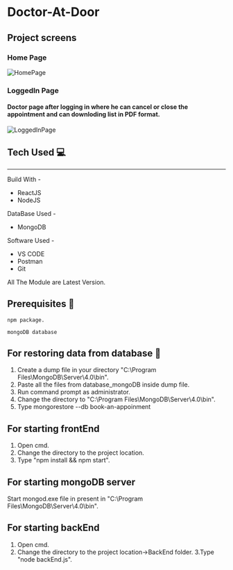 # Doctor-At-Door
## Project screens
 ### Home Page
![HomePage](https://user-images.githubusercontent.com/70605330/94069809-d254ee00-fe0e-11ea-90f8-af68fcbb0378.png)
  ### LoggedIn Page
  #### Doctor page after logging in where he can cancel or close the appointment and can downloding list in PDF format.
![LoggedInPage](https://user-images.githubusercontent.com/70605330/94069948-10eaa880-fe0f-11ea-8763-6241d708a0e0.png)

## Tech Used :computer:
--------------------------
Build With - 
* ReactJS
* NodeJS

DataBase Used -
* MongoDB

Software Used -
* VS CODE 
* Postman
* Git

All The Module are Latest Version.

## Prerequisites :pencil:
```
npm package.
```
```
mongoDB database
```

## For restoring data from database :key:
1. Create a dump file in your directory "C:\Program Files\MongoDB\Server\4.0\bin".
2. Paste all the files from database_mongoDB inside dump file.
3. Run command prompt as administrator.
4. Change the directory to "C:\Program Files\MongoDB\Server\4.0\bin".
5. Type mongorestore --db book-an-appoinment

## For starting frontEnd
1. Open cmd.
2. Change the directory to the project location.
3. Type "npm install && npm start".

## For starting mongoDB server
Start mongod.exe file in present in "C:\Program Files\MongoDB\Server\4.0\bin".

## For starting backEnd
1. Open cmd.
2. Change the directory to the project location->BackEnd folder.
3.Type "node backEnd.js".




